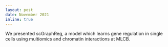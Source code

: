 ```yaml
---
layout: post
date: November 2021
inline: true
---
```

We presented scGraphReg, a model which learns gene regulation in single cells using multiomics and chromatin interactions  at MLCB.
